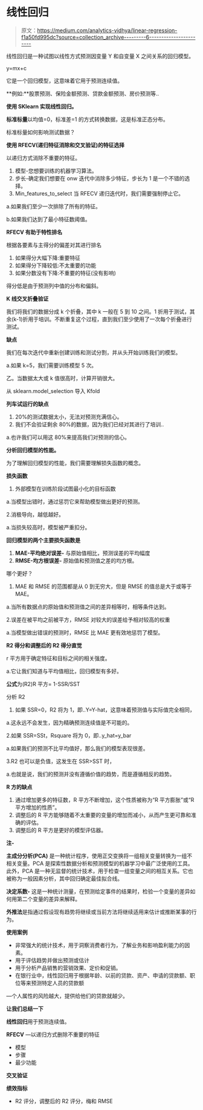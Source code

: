 # 线性回归

> 原文：<https://medium.com/analytics-vidhya/linear-regression-f1a50fd995dc?source=collection_archive---------6----------------------->

线性回归是一种试图以线性方式预测因变量 Y 和自变量 X 之间关系的回归模型。

y=mx+c

它是一个回归模型，这意味着它用于预测连续值。

**例如:**股票预测、保险金额预测、贷款金额预测、房价预测等..

**使用 SKlearn 实现线性回归。**

**标准标量**以均值=0，标准差=1 的方式转换数据，这是标准正态分布。

标准标量如何影响测试数据？

**使用 RFECV(递归特征消除和交叉验证)的特征选择**

以递归方式消除不重要的特征。

1.  模型-您想要训练的机器学习算法。
2.  步长-确定我们想要在 onw 迭代中消除多少特征，步长为 1 是一个不错的选择。
3.  Min_features_to_select 当 RFECV 递归迭代时，我们需要强制停止它。

a.如果我们至少一次排除了所有的特征。

b.如果我们达到了最小特征数阈值。

**RFECV 有助于特性排名**

根据各要素与主得分的偏差对其进行排名

1.  如果得分大幅下降:重要特征
2.  如果得分下降较低:不太重要的功能
3.  如果分数没有下降:不重要的特征(没有影响)

得分低是由于预测列中值的分布和偏斜。

**K 线交叉折叠验证**

我们将我们的数据分成 k 个折叠，其中 k 一般在 5 到 10 之间。1 折用于测试，其余(k-1)折用于培训。不断重复这个过程，直到我们至少使用了一次每个折叠进行测试。

**缺点**

我们在每次迭代中重新创建训练和测试分割，并从头开始训练我们的模型。

a.如果 k=5，我们需要训练模型 5 次。

乙。当数据太大或 k 值很高时，计算开销很大。

从 sklearn.model_selection 导入 Kfold

**列车试运行的缺点**

1.  20%的测试数据太小，无法对预测充满信心。
2.  我们不会验证剩余 80%的数据，因为我们已经对其进行了培训..

a.也许我们可以用这 80%来提高我们对预测的信心。

**分析回归模型的性能。**

为了理解回归模型的性能，我们需要理解损失函数的概念。

**损失函数**

1.  外部模型在训练阶段试图最小化的目标函数

a.当模型出错时，通过惩罚它来帮助模型做出更好的预测。

2.消极导向，越低越好。

a.当损失较高时，模型被严重扣分。

**回归模型的两个主要损失函数是**

1.  **MAE-平均绝对误差-** 与原始值相比，预测误差的平均幅度
2.  **RMSE-均方根误差-** 原始值和预测值之差的均方根。

哪个更好？

1.  MAE 和 RMSE 的范围都是从 0 到无穷大，但是 RMSE 的值总是大于或等于 MAE。

a.当所有数据点的原始值和预测值之间的差异相等时，相等条件达到。

2.误差在被平均之前被平方，RMSE 对较大的误差给予相对较高的权重

a.当模型做出错误的预测时，RMSE 比 MAE 更有效地惩罚了模型。

**R2 得分和调整后的 R2 得分直觉**

r 平方用于确定特征和目标之间的相关强度。

a.它让我们知道与平均值相比，回归模型有多好。

**公式**为(R2)R 平方= 1-SSR/SST

分析 R2

1.  如果 SSR=0，R2 将为 1，即..Y=Y-hat，这意味着预测值与实际值完全相同，

a.这永远不会发生，因为精确预测连续值是不可能的。

2.如果 SSR=SSt，Rsquare 将为 0，即..y_hat=y_bar

a.如果我们的预测不比平均值好，那么我们的模型表现很差。

3.R2 也可以是负值，这发生在 SSR>SST 时，

a.也就是说，我们的预测并没有遵循价值的趋势，而是遵循相反的趋势。

**R 方的缺点**

1.  通过增加更多的特征数，R 平方不断增加，这个性质被称为“R 平方膨胀”或“R 平方增加的性质”。
2.  调整后的 R 平方能够随着不太重要的变量的增加而减小，从而产生更可靠和准确的评估。
3.  调整后的 R 平方是更好的模型评估器。

**注-**

**主成分分析(PCA)** 是一种统计程序，使用正交变换将一组相关变量转换为一组不相关变量。PCA 是探索性数据分析和预测模型的机器学习中最广泛使用的工具。此外，PCA 是一种无监督的统计技术，用于检查一组变量之间的相互关系。它也被称为一般因素分析，其中回归确定最佳拟合线。

**决定系数-** 这是一种统计测量，在预测给定事件的结果时，检验一个变量的差异如何用第二个变量的差异来解释。

**外推法**是指通过假设现有趋势将继续或当前方法将继续适用来估计或推断某事的行为。

**使用案例**

*   非常强大的统计技术，用于洞察消费者行为，了解业务和影响盈利能力的因素。
*   用于评估趋势并做出预测或估计
*   用于分析产品销售的营销效果、定价和促销。
*   在银行业中，线性回归用于根据年龄、以前的贷款、资产、申请的贷款额、职位等来预测特定人员的贷款额

—个人属性的风险越大，提供给他们的贷款就越少。

**让我们总结一下**

**线性回归**用于预测连续值。

**RFECV** —以递归方式删除不重要的特征

*   模型
*   步骤
*   最少功能

**交叉验证**

**绩效指标**

*   R2 评分，调整后的 R2 评分，梅和 RMSE